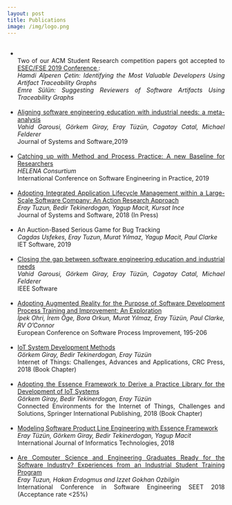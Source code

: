 ```yaml
---
layout: post
title: Publications
image: /img/logo.png
---
```

<ul>


<br>
<li>
<div style="text-align: justify">
<br> Two of our ACM Student Research competition papers got accepted to <a href="https://esec-fse19.ut.ee/">ESEC/FSE 2019 Conference </a> :
<br><i>Hamdi Alperen Çetin: Identifying the Most Valuable Developers Using Artifact Traceability Graphs</i>
<br><i>Emre Sülün: Suggesting Reviewers of Software Artifacts Using Traceability Graphs</i>
</div>
</li>
<br>
<li>
<div style="text-align: justify">
<a href="https://www.sciencedirect.com/science/article/pii/S0164121219301347?dgcid=author">Aligning software engineering education with industrial needs: a meta-analysis </a>
<br><i>Vahid Garousi, Görkem Giray, Eray Tüzün, Cagatay Catal, Michael Felderer</i>
<br>Journal of Systems and Software,2019
</div>
</li>
<br>
<li>
<div style="text-align: justify">
<a href="https://www.researchgate.net/publication/330222041_Catching_up_with_Method_and_Process_Practice_An_Industry-Informed_Baseline_for_Researchers">Catching up with Method and Process Practice: A new Baseline for Researchers   </a>
<br><i>HELENA Consurtium</i>
<br>International Conference on Software Engineering in Practice, 2019  
</div>
</li>

<br>
<li>
<div style="text-align: justify">
<a href="https://www.sciencedirect.com/science/article/pii/S0164121218302565">Adopting Integrated Application Lifecycle Management within a Large-Scale Software Company: An Action Research Approach </a>
<br><i>Eray Tuzun, Bedir Tekinerdogan, Yagup Macit, Kursat Ince</i>
<br>Journal of Systems and Software, 2018 (In Press)
</div>
</li>
<br>
<li>
<div style="text-align: justify">
An Auction-Based Serious Game for Bug Tracking
<br><i>Cagdas Usfekes, Eray Tuzun, Murat Yılmaz, Yagup Macit, Paul Clarke</i>
<br>IET Software, 2019
</div>
</li>
<br>
<li>
<div style="text-align: justify">
<a href="https://arxiv.org/abs/1812.01954">Closing the gap between software engineering education and industrial needs </a>
<br><i>Vahid Garousi, Görkem Giray, Eray Tüzün, Cagatay Catal, Michael Felderer</i>
<br>IEEE Software
</div>
</li>
<br>
<li>
<div style="text-align: justify">
<a href="https://link.springer.com/chapter/10.1007/978-3-319-97925-0_16">Adopting Augmented Reality for the Purpose of Software Development Process Training and Improvement: An Exploration </a>
<br><i>İpek Ohri, İrem Öge, Bora Orkun, Murat Yılmaz, Eray Tüzün, Paul Clarke, RV O’Connor</i>
<br>European Conference on Software Process Improvement, 195-206
</div>
</li>
<br>
<li>
<div style="text-align: justify">
<a href="https://www.researchgate.net/publication/320596390_IoT_System_Development_Methods">IoT System Development Methods </a>
<br><i>Görkem Giray, Bedir Tekinerdogan, Eray Tüzün</i>
<br>Internet of Things: Challenges, Advances and Applications, CRC Press, 2018 (Book Chapter)
</div>
</li>
<br>
<li>
<div style="text-align: justify">
<a href="https://www.researchgate.net/publication/322272564_Adopting_the_Essence_Framework_to_Derive_a_Practice_Library_for_the_Development_of_IoT_Systems">Adopting the Essence Framework to Derive a Practice Library for the Development of IoT Systems </a>
<br><i>Görkem Giray, Bedir Tekinerdogan, Eray Tüzün</i>
<br>Connected Environments for the Internet of Things, Challenges and Solutions, Springer International Publishing, 2018 (Book Chapter)
</div>
</li>
<br>
<li>
<div style="text-align: justify">
<a href="https://www.researchgate.net/publication/322697487_Modeling_Software_Product_Line_Engineering_with_Essence_Framework">Modeling Software Product Line Engineering with Essence Framework </a>
<br><i>Eray Tüzün, Görkem Giray, Bedir Tekinerdogan, Yagup Macit</i>
<br>International Journal of Informatics Technologies, 2018
</div>
</li>
<br>
<li>
<div style="text-align: justify">
<a href="https://arxiv.org/abs/1805.08894">Are Computer Science and Engineering Graduates Ready for the Software Industry? Experiences from an Industrial Student Training Program </a>
<br><i>Eray Tuzun, Hakan Erdogmus and Izzet Gokhan Ozbilgin</i>
<br>International Conference in Software Engineering SEET 2018 (Acceptance rate <25%)
</div>
</li>

</ul>
